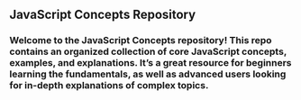 ## JavaScript Concepts Repository
### Welcome to the JavaScript Concepts repository! This repo contains an organized collection of core JavaScript concepts, examples, and explanations. It’s a great resource for beginners learning the fundamentals, as well as advanced users looking for in-depth explanations of complex topics.
